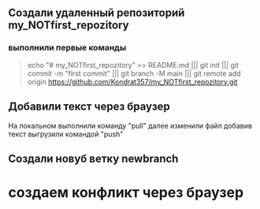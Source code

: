 ﻿## Создали удаленный репозиторий my_NOTfirst_repozitory

### выполнили первые команды
> echo "# my_NOTfirst_repozitory" >> README.md
||| git init
||| git commit -m "first commit"
||| git branch -M main
||| git remote add origin https://github.com/Kondrat357/my_NOTfirst_repozitory.git

## Добавили текст через браузер

На локальном выполнили команду "pull"
далее изменили файл добавив текст
выгрузили командой "push"

## Создали новуб ветку newbranch

# создаем конфликт через браузер


